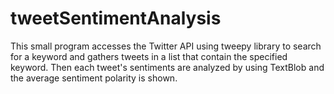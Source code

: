 # tweetSentimentAnalysis
 This small program accesses the Twitter API using tweepy library to search for a keyword and gathers tweets in a list that contain the specified keyword. Then each tweet's sentiments are analyzed by using TextBlob and the average sentiment polarity is shown.
